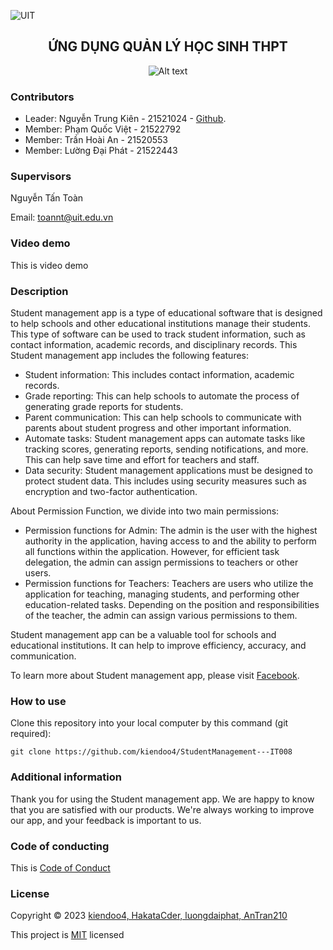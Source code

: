 ![UIT](https://img.shields.io/badge/from-UIT%20VNUHCM-blue?style=for-the-badge&link=https%3A%2F%2Fwww.uit.edu.vn%2F)

 <h2 align="center"> ỨNG DỤNG QUẢN LÝ HỌC SINH THPT </h2>

<p align="center">
  <img src="https://en.uit.edu.vn/sites/vi/files/banner_en.png" alt="Alt text">
</p>


<h3>Contributors</h3>

- Leader: Nguyễn Trung Kiên - 21521024 - [Github](https://github.com/kiendoo4.git).
- Member: Phạm Quốc Việt -  21522792
- Member: Trần Hoài An - 21520553
- Member: Lường Đại Phát - 21522443

<h3>Supervisors</h3>

Nguyễn Tấn Toàn

Email: toannt@uit.edu.vn

<h3>Video demo</h3>

This is video demo 

<h3>Description</h3>
Student management app is a type of educational software that is designed to help schools and other educational institutions manage their students. This type of software can be used to track student information, such as contact information, academic records, and disciplinary records.
This Student management app includes the following features:

- Student information: This includes contact information, academic records.
- Grade reporting: This can help schools to automate the process of generating grade reports for students.
- Parent communication: This can help schools to communicate with parents about student progress and other important information.
- Automate tasks: Student management apps can automate tasks like tracking scores, generating reports, sending notifications, and more. This can help save time and effort for teachers and staff.
- Data security: Student management applications must be designed to protect student data. This includes using security measures such as encryption and two-factor authentication.

About Permission Function, we divide into two main permissions:

- Permission functions for Admin: The admin is the user with the highest authority in the application, having access to and the ability to perform all functions within the application. However, for efficient task delegation, the admin can assign permissions to teachers or other users.
- Permission functions for Teachers: Teachers are users who utilize the application for teaching, managing students, and performing other education-related tasks. Depending on the position and responsibilities of the teacher, the admin can assign various permissions to them.

Student management app can be a valuable tool for schools and educational institutions. It can help to improve efficiency, accuracy, and communication.

To learn more about Student management app, please visit [Facebook](https://www.facebook.com/kiendoo4).


<h3>How to use</h3>

Clone this repository into your local computer by this command (git required):
<p>

    git clone https://github.com/kiendoo4/StudentManagement---IT008
  
</p>

<h3>Additional information</h3>
Thank you for using the Student management app. We are happy to know that you are satisfied with our products. We're always working to improve our app, and your feedback is important to us.

<h3>Code of conducting</h3>

This is [Code of Conduct](https://github.com/kiendoo4/StudentManagement---IT008/blob/master/CODE_OF_CONDUCT.md)

<h3>License</h3>

Copyright © 2023 [kiendoo4, HakataCder, luongdaiphat, AnTran210](https://github.com/kiendoo4/IT008.git)

This project is [MIT](https://github.com/kiendoo4/StudentManagement---IT008/blob/master/LICENSE) licensed
